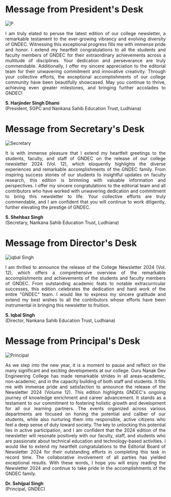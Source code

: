 
# Message from President's Desk

![P](Images/President.jpg)  

<p align=justify>
I am truly elated to peruse the latest edition of our college newsletter, a remarkable testament to the ever-growing vibrancy and evolving diversity of GNDEC. Witnessing this exceptional progress fills me with immense pride and honor. I extend my heartfelt congratulations to all the students and faculty members of GNDEC for their extraordinary achievements across a multitude of disciplines. Your dedication and perseverance are truly commendable. Additionally, I offer my sincere appreciation to the editorial team for their unwavering commitment and innovative creativity. Through your collective efforts, the exceptional accomplishments of our college community have been beautifully showcased. May you continue to thrive, achieving even greater milestones, and bringing further accolades to GNDEC!
</p>

**S. Harjinder Singh Dhami**  
(President, SGPC and Nankana Sahib Education Trust, Ludhiana)

# Message from Secretary's Desk

![Secretary](https://github.com/user-attachments/assets/94ddfd7f-96bc-48b9-892f-cc04c89f9f9f)
 
<p align=justify>
It is with immense pleasure that I extend my heartfelt greetings to the students, faculty, and staff of GNDEC on the release of our college newsletter 2024 (Vol. 12), which eloquently highlights the diverse experiences and remarkable accomplishments of the GNDEC family. From inspiring success stories of our students to insightful updates on faculty research, this edition is brimming with valuable information and perspectives. I offer my sincere congratulations to the editorial team and all contributors who have worked with unwavering dedication and commitment to bring this newsletter to life. Your collective efforts are truly commendable, and I am confident that you will continue to work diligently, further elevating the prestige of GNDEC.
</p>

**S. Shehbaz Singh**  
(Secretary, Nankana Sahib Education Trust, Ludhiana)

# Message from Director's Desk

![iqbal Singh](https://github.com/user-attachments/assets/109dbc97-582f-497b-8890-8b3ef5bef4a4)

<p align=justify>
I am thrilled to announce the release of the College Newsletter 2024 (Vol. 12), which offers a comprehensive overview of the remarkable accomplishments and achievements of the students and faculty members of GNDEC. From outstanding academic feats to notable extracurricular successes, this edition celebrates the dedication and hard work of the entire "GNDEC" team. I would like to express my sincere gratitude and extend my best wishes to all the contributors whose efforts have been instrumental in bringing this newsletter to fruition.
</p>

**S. Iqbal Singh**   
(Director, Nankana Sahib Education Trust, Ludhiana)


# Message from Principal's Desk

![Principal](https://github.com/user-attachments/assets/b3fef35b-262c-4aef-b168-9d7566a6448f)

<p align=justify>
As we step into the new year, it is a moment to pause and reflect on the many significant and exciting developments at our college. Guru Nanak Dev Engineering College has made remarkable strides in all areas-academic, non-academic, and in the capacity building of both staff and students. It fills me with immense pride and satisfaction to announce the release of the Newsletter 2024 (Volume 12). This edition highlights GNDEC's ongoing journey of knowledge enrichment and career advancement. It stands as a testament to our commitment to fostering holistic growth and development for all our learning partners. The events organized across various departments are focused on honing the potential and caliber of our students, while also nurturing them into responsible, active citizens who feel a deep sense of duty toward society. The key to unlocking this potential lies in active participation, and I am confident that the 2024 edition of the newsletter will resonate positively with our faculty, staff, and students who are passionate about technical education and technology-based activities. I would like to extend my heartfelt congratulations to the Editorial Board of Newsletter 2024 for their outstanding efforts in completing this task in record time. The collaborative involvement of all parties has yielded exceptional results. With these words, I hope you will enjoy reading the Newsletter 2024 and continue to take pride in the accomplishments of the GNDEC family.
</p>

**Dr. Sehijpal Singh**  
(Principal, GNDEC)
